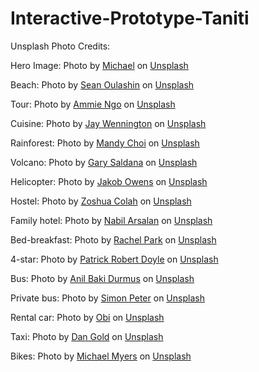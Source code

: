 # Interactive-Prototype-Taniti

Unsplash Photo Credits:

Hero Image: Photo by <a href="https://unsplash.com/@michael75?utm_content=creditCopyText&utm_medium=referral&utm_source=unsplash">Michael</a> on <a href="https://unsplash.com/photos/landscape-photo-of-mountain-island-DXQB5D1njMY?utm_content=creditCopyText&utm_medium=referral&utm_source=unsplash">Unsplash</a>
      
Beach: Photo by <a href="https://unsplash.com/@oulashin?utm_content=creditCopyText&utm_medium=referral&utm_source=unsplash">Sean Oulashin</a> on <a href="https://unsplash.com/photos/seashore-during-golden-hour-KMn4VEeEPR8?utm_content=creditCopyText&utm_medium=referral&utm_source=unsplash">Unsplash</a>
      
Tour: Photo by <a href="https://unsplash.com/@ammiengo?utm_content=creditCopyText&utm_medium=referral&utm_source=unsplash">Ammie Ngo</a> on <a href="https://unsplash.com/photos/high-angle-photography-of-boats-on-water-near-hill-during-daytime-vcu-OZBxxRk?utm_content=creditCopyText&utm_medium=referral&utm_source=unsplash">Unsplash</a>
      
Cuisine: Photo by <a href="https://unsplash.com/@jaywennington?utm_content=creditCopyText&utm_medium=referral&utm_source=unsplash">Jay Wennington</a> on <a href="https://unsplash.com/photos/dish-on-white-ceramic-plate-N_Y88TWmGwA?utm_content=creditCopyText&utm_medium=referral&utm_source=unsplash">Unsplash</a>
      
Rainforest: Photo by <a href="https://unsplash.com/@mandddysweettt?utm_content=creditCopyText&utm_medium=referral&utm_source=unsplash">Mandy Choi</a> on <a href="https://unsplash.com/photos/green-ferns-_qZ0us4az20?utm_content=creditCopyText&utm_medium=referral&utm_source=unsplash">Unsplash</a>

Volcano: Photo by <a href="https://unsplash.com/@garysaldana?utm_content=creditCopyText&utm_medium=referral&utm_source=unsplash">Gary Saldana</a> on <a href="https://unsplash.com/photos/photo-of-gray-mountain-KRttQCXUjNI?utm_content=creditCopyText&utm_medium=referral&utm_source=unsplash">Unsplash</a>
      
Helicopter: Photo by <a href="https://unsplash.com/@jakobowens1?utm_content=creditCopyText&utm_medium=referral&utm_source=unsplash">Jakob Owens</a> on <a href="https://unsplash.com/photos/person-in-aircraft-and-looking-down-9v_xYRu_laY?utm_content=creditCopyText&utm_medium=referral&utm_source=unsplash">Unsplash</a>

Hostel: Photo by <a href="https://unsplash.com/@zoshuacolah?utm_content=creditCopyText&utm_medium=referral&utm_source=unsplash">Zoshua Colah</a> on <a href="https://unsplash.com/photos/a-room-filled-with-lots-of-bunk-beds-next-to-a-window-TzMGehZmocI?utm_content=creditCopyText&utm_medium=referral&utm_source=unsplash">Unsplash</a>

Family hotel: Photo by <a href="https://unsplash.com/@arsalanmatters?utm_content=creditCopyText&utm_medium=referral&utm_source=unsplash">Nabil Arsalan</a> on <a href="https://unsplash.com/photos/a-group-of-boats-floating-on-top-of-a-body-of-water-rrrROAn6oik?utm_content=creditCopyText&utm_medium=referral&utm_source=unsplash">Unsplash</a>
    
Bed-breakfast: Photo by <a href="https://unsplash.com/@therachelstory?utm_content=creditCopyText&utm_medium=referral&utm_source=unsplash">Rachel Park</a> on <a href="https://unsplash.com/photos/round-white-ceramic-plate-filled-with-waffle-hrlvr2ZlUNk?utm_content=creditCopyText&utm_medium=referral&utm_source=unsplash">Unsplash</a>

4-star: Photo by <a href="https://unsplash.com/@teapowered?utm_content=creditCopyText&utm_medium=referral&utm_source=unsplash">Patrick Robert Doyle</a> on <a href="https://unsplash.com/photos/brown-wooden-chair-on-brown-wooden-deck-AH8zKXqFITA?utm_content=creditCopyText&utm_medium=referral&utm_source=unsplash">Unsplash</a>

Bus: Photo by <a href="https://unsplash.com/@anldrms?utm_content=creditCopyText&utm_medium=referral&utm_source=unsplash">Anil Baki Durmus</a> on <a href="https://unsplash.com/photos/a-blue-and-white-bus-parked-in-a-parking-lot-dU59Bvqq0DE?utm_content=creditCopyText&utm_medium=referral&utm_source=unsplash">Unsplash</a>
      
Private bus: Photo by <a href="https://unsplash.com/@framedinframes?utm_content=creditCopyText&utm_medium=referral&utm_source=unsplash">Simon Peter</a> on <a href="https://unsplash.com/photos/yellow-and-white-bus-on-road-during-daytime-SE7hZ7KWVck?utm_content=creditCopyText&utm_medium=referral&utm_source=unsplash">Unsplash</a>

Rental car: Photo by <a href="https://unsplash.com/@obionyeador?utm_content=creditCopyText&utm_medium=referral&utm_source=unsplash">Obi</a> on <a href="https://unsplash.com/photos/parked-vehicles-aZKJEvydrNM?utm_content=creditCopyText&utm_medium=referral&utm_source=unsplash">Unsplash</a>

Taxi: Photo by <a href="https://unsplash.com/@danielcgold?utm_content=creditCopyText&utm_medium=referral&utm_source=unsplash">Dan Gold</a> on <a href="https://unsplash.com/photos/man-driving-vehicle-with-gps-system-turned-on-kARZuSYMfrA?utm_content=creditCopyText&utm_medium=referral&utm_source=unsplash">Unsplash</a>
      
Bikes: Photo by <a href="https://unsplash.com/@myers2021?utm_content=creditCopyText&utm_medium=referral&utm_source=unsplash">Michael Myers</a> on <a href="https://unsplash.com/photos/a-row-of-bikes-parked-next-to-each-other-JhBq2X697b8?utm_content=creditCopyText&utm_medium=referral&utm_source=unsplash">Unsplash</a>
      